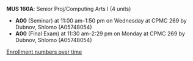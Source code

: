 **MUS 160A**: Senior Proj/Computing Arts I (4 units)

- **A00** (Seminar) at 11:00 am–1:50 pm on Wednesday at CPMC 269 by Dubnov, Shlomo (A05748054)
- **A00** (Final Exam) at 11:30 am–2:29 pm on Monday at CPMC 269 by Dubnov, Shlomo (A05748054)

[Enrollment numbers over time](./MUS160A.tsv)
